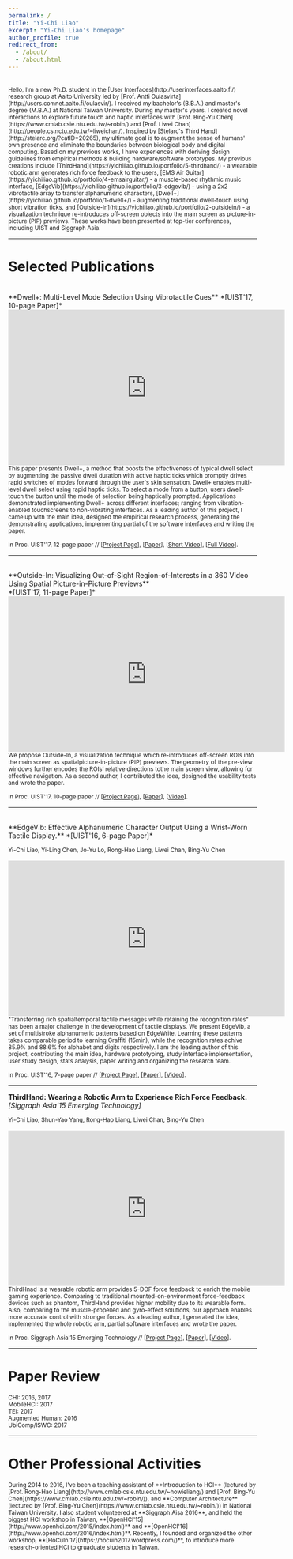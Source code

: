```yaml
---
permalink: /
title: "Yi-Chi Liao"
excerpt: "Yi-Chi Liao's homepage"
author_profile: true
redirect_from: 
  - /about/
  - /about.html
---
```

<br>
<small>
Hello, I'm a new Ph.D. student in the [User Interfaces](http://userinterfaces.aalto.fi/) research group at Aalto University led by [Prof. Antti Oulasvirta](http://users.comnet.aalto.fi/oulasvir/). I received my bachelor's (B.B.A.) and master's degree (M.B.A.) at National Taiwan University. During my master's years, I created novel interactions to explore future touch and haptic interfaces with [Prof. Bing-Yu Chen](https://www.cmlab.csie.ntu.edu.tw/~robin/) and [Prof. Liwei Chan](http://people.cs.nctu.edu.tw/~liweichan/). Inspired by [Stelarc's Third Hand](http://stelarc.org/?catID=20265), my ultimate goal is to augment the sense of humans' own presence and eliminate the boundaries between biological body and digital computing. Based on my previous works, I have experiences with deriving design guidelines from empirical methods & building hardware/software prototypes. 
</small>

<small>
My previous creations include [ThirdHand](https://yichiliao.github.io/portfolio/5-thirdhand/) - a wearable robotic arm generates rich force feedback to the users, [EMS Air Guitar](https://yichiliao.github.io/portfolio/4-emsairguitar/) - a muscle-based rhythmic music interface, [EdgeVib](https://yichiliao.github.io/portfolio/3-edgevib/) - using a 2x2 vibrotactile array to transfer alphanumeric characters, [Dwell+](https://yichiliao.github.io/portfolio/1-dwell+/) - augmenting traditional dwell-touch using short vibration ticks, and [Outside-In](https://yichiliao.github.io/portfolio/2-outsidein/) - a visualization technique re-introduces off-screen objects into the main screen as picture-in-picture (PIP) previews. These works have been presented at top-tier conferences, including UIST and Siggraph Asia.
</small>

------

Selected Publications
======

<br>
**Dwell+: Multi-Level Mode Selection Using Vibrotactile Cues** *[UIST'17, 10-page Paper]*<br>
<iframe width="560" height="315" src="https://www.youtube.com/embed/E90wT4RwuSk" frameborder="0" allowfullscreen></iframe>

<small>
This paper presents Dwell+, a method that boosts the effectiveness of typical dwell select by augmenting the passive dwell duration with active haptic ticks which promptly drives rapid switches of modes forward through the user's skin sensation. Dwell+ enables multi-level dwell select using rapid haptic ticks. To select a mode from a button, users dwell-touch the button until the mode of selection being haptically prompted. Applications demonstrated implementing Dwell+ across different interfaces; ranging from vibration-enabled touchscreens to non-vibrating interfaces. As a leading author of this project, I came up with the main idea, designed the empirical research process, generating the demonstrating applications, implementing partial of the software interfaces and writing the paper. 
</small>

<small>In Proc. UIST'17, 12-page paper // 
[[Project Page](https://yichiliao.github.io/portfolio/1-dwellplus/)], [[Paper](http://yichiliao.github.io/files/dwellplus_uist17.pdf)], [[Short Video](https://youtu.be/E90wT4RwuSk)], [[Full Video](https://www.youtube.com/watch?v=SHxr5JcYqy8)]. </small>

------

<br>
**Outside-In: Visualizing Out-of-Sight Region-of-Interests in a 360 Video Using Spatial Picture-in-Picture Previews** <br>*[UIST'17, 11-page Paper]*<br>
<iframe width="560" height="315" src="https://www.youtube.com/embed/XyN1TRUhelw" frameborder="0" allowfullscreen></iframe>

<small>
We propose Outside-In, a visualization technique which re-introduces off-screen ROIs into the main screen as spatialpicture-in-picture (PIP) previews. The geometry of the pre-view windows further encodes the ROIs’ relative directions tothe main screen view, allowing for effective navigation. As a second author, I contributed the idea, designed the usability tests and wrote the paper.
</small>

<small>In Proc. UIST'17, 10-page paper // 
[[Project Page](https://yichiliao.github.io/portfolio/2-outsidein/)], [[Paper](http://yichiliao.github.io/files/outsidein_uist17.pdf)], [[Video](https://www.youtube.com/watch?v=XyN1TRUhelw)].
</small>

------

<br>
**EdgeVib: Effective Alphanumeric Character Output Using a Wrist-Worn Tactile Display.** *[UIST'16, 6-page Paper]*<br>

<small>Yi-Chi Liao, Yi-Ling Chen, Jo-Yu Lo, Rong-Hao Liang, Liwei Chan, Bing-Yu Chen</small>

<iframe width="560" height="315" src="https://www.youtube.com/embed/Q_2owlSeDg4" frameborder="0" allowfullscreen></iframe>

<small>
"Transferring rich spatialtemporal tactile messages while retaining the recognition rates" has been a major challenge in the development of tactile displays. We present EdgeVib, a set of multistroke alphanumeric patterns based on EdgeWrite. Learning these patterns takes comparable period to learning Graffiti (15min), while the recognition rates achive 85.9% and 88.6% for alphabet and digits respectively. I am the leading author of this project, contributing the main idea, hardware prototyping, study interface implementation, user study design, stats analysis, paper writing and organizing the research team.
</small>

<small>In Proc. UIST'16, 7-page paper // 
[[Project Page](https://yichiliao.github.io/portfolio/3-edgevib/)], [[Paper](https://yichiliao.github.io/files/edgevib_uist16.pdf)], [[Video](https://www.youtube.com/watch?v=Q_2owlSeDg4)]. </small>

------

**ThirdHand: Wearing a Robotic Arm to Experience Rich Force Feedback.** *[Siggraph Asia'15 Emerging Technology]*<br> 

<small>Yi-Chi Liao, Shun-Yao Yang, Rong-Hao Liang, Liwei Chan, Bing-Yu Chen</small>

<iframe width="560" height="315" src="https://www.youtube.com/embed/sVRI0L7xu7E" frameborder="0" allowfullscreen></iframe>

<small>
ThirdHnad is a wearable robotic arm provides 5-DOF force feedback to enrich the mobile gaming experience. Comparing to traditional mounted-on-environment force-feedback devices such as phantom, ThirdHand provides higher mobility due to its wearable form. Also, comparing to the muscle-propelled and gyro-effect solutions, our approach enables more accurate control with stronger forces. As a leading author, I generated the idea, implemented the whole robotic arm, partial software interfaces and wrote the paper.
</small>

<small>In Proc. Siggraph Asia'15 Emerging Technology // 
[[Project Page](https://yichiliao.github.io/portfolio/5-thirdhand/)], [[Paper](http://yichiliao.github.io/files/thirdhand_sa15.pdf)], [[Video](https://www.youtube.com/watch?v=sVRI0L7xu7E)]. </small>

------



Paper Review
======

<small>
CHI: 2016, 2017<br>
MobileHCI: 2017 <br>
TEI: 2017<br>
Augmented Human: 2016<br>
UbiComp/ISWC: 2017
</small>

------

Other Professional Activities
======

<small>
During 2014 to 2016, I've been a teaching assistant of **Introduction to HCI** (lectured by [Prof. Rong-Hao Liang](http://www.cmlab.csie.ntu.edu.tw/~howieliang/) and [Prof. Bing-Yu Chen](https://www.cmlab.csie.ntu.edu.tw/~robin/)), and **Computer Architecture** (lectured by [Prof. Bing-Yu Chen](https://www.cmlab.csie.ntu.edu.tw/~robin/)) in National Taiwan University.
</small>

<small>
I also student volunteered at **Siggraph Aisa 2016**, and held the biggest HCI workshop in Taiwan, **[OpenHCI'15](http://www.openhci.com/2015/index.html)** and **[OpenHCI'16](http://www.openhci.com/2016/index.html)**. Recently, I founded and organized the other workshop, **[HoCuIn'17](https://hocuin2017.wordpress.com/)**, to introduce more research-oriented HCI to gruaduate students in Taiwan.
</small>